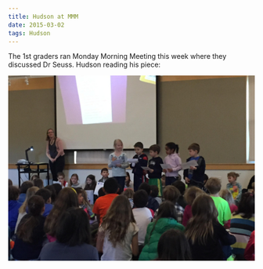 ```yaml
---
title: Hudson at MMM
date: 2015-03-02
tags: Hudson
---
```


The 1st graders ran Monday Morning Meeting this week where they discussed Dr Seuss. Hudson reading his piece:

![](/img/IMG_5307.JPG)
